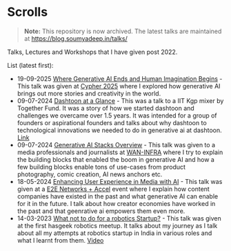 # Scrolls

> **Note:** This repository is now archived. The latest talks are maintained at https://blog.soumyadeep.in/talks/

Talks, Lectures and Workshops that I have given post 2022.


List (latest first):
- 19-09-2025 [Where Generative AI Ends and Human Imagination Begins](talks/Where%20Generative%20AI%20Ends%20and%20Human%20Imagination%20Begins.pdf) - This talk was given at [Cypher 2025](https://cypher.analyticsindiamag.com/) where I explored how generative AI brings out more stories and creativity in the world.
- 09-07-2024 [Dashtoon at a Glance](talks/Dashtoon%20at%20a%20Glance.pdf) - This was a talk to a IIT Kgp mixer by Together Fund. It was a story of how we started dashtoon and challenges we overcame over 1.5 years. It was intended for a group of founders or aspirational founders and talks about why dashtoon to technological innovations we needed to do in generative ai at dashtoon. [Link]()
- 09-07-2024 [Generative AI Stacks Overview](talks/Generative%20AI%20Stacks%20Overview.pdf) - This talk was given to a media professionals and journalists at [WAN-INFRA](https://wan-ifra.org/events/aisummit/) where I try to explain the building blocks that enabled the boom in generative AI and how a few building blocks enable tons of use-cases from product photography, comic creation, AI news anchors etc. 
- 18-05-2024 [Enhancing User Experience in Media with AI](talks/Media%20AI%20User%20Experience.pdf) - This talk was given at a [E2E Networks + Accel](https://lu.ma/n1kld8my) event where I explain how content companies have existed in the past and what generative AI can enable for it in the future. I talk about how creator economies have worked in the past and that geenrative ai empowers them even more.  
- 14-03-2023 [What not to do for a robotics Startup?](talks/Why%20Hardware%20is%20Hard.pdf) - This talk was given at the first hasgeek robotics meetup. It talks about my journey as I talk about all my attempts at robotics startup in India in various roles and what I learnt from them. [Video](https://www.youtube.com/watch?v=pwHqrNnmoxE)

